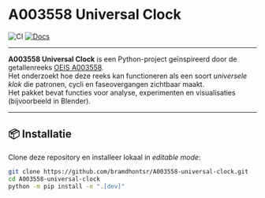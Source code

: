 # A003558 Universal Clock

![CI](https://github.com/bramdhontsr/A003558-universal-clock/actions/workflows/ci.yml/badge.svg)
[![Docs](https://github.com/bramdhontsr/A003558-universal-clock/actions/workflows/pages.yml/badge.svg)](https://bramdhontsr.github.io/A003558-universal-clock/)

---

**A003558 Universal Clock** is een Python-project geïnspireerd door de getallenreeks [OEIS A003558](https://oeis.org/A003558).  
Het onderzoekt hoe deze reeks kan functioneren als een soort *universele klok* die patronen, cycli en faseovergangen zichtbaar maakt.  
Het pakket bevat functies voor analyse, experimenten en visualisaties (bijvoorbeeld in Blender).

---

## 📦 Installatie

Clone deze repository en installeer lokaal in *editable mode*:

```bash
git clone https://github.com/bramdhontsr/A003558-universal-clock.git
cd A003558-universal-clock
python -m pip install -e ".[dev]"
